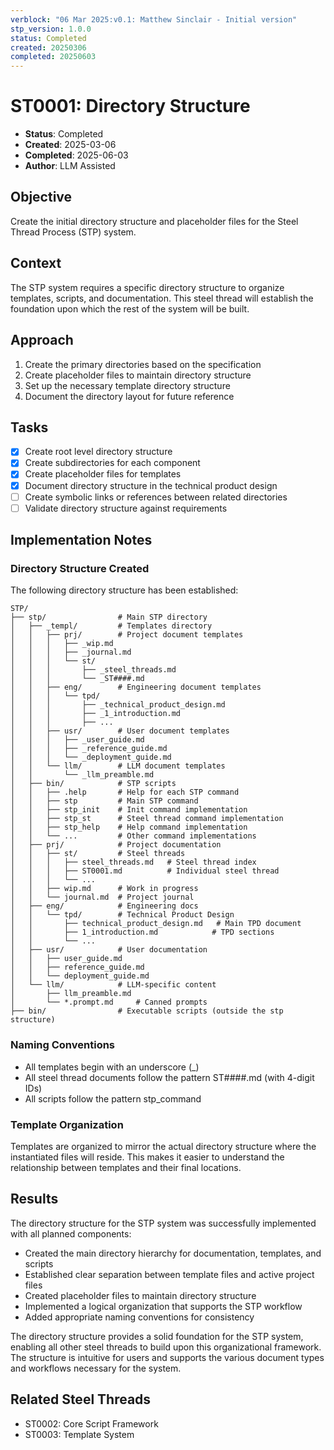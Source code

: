 ```yaml
---
verblock: "06 Mar 2025:v0.1: Matthew Sinclair - Initial version"
stp_version: 1.0.0
status: Completed
created: 20250306
completed: 20250603
---
```

# ST0001: Directory Structure

- **Status**: Completed
- **Created**: 2025-03-06
- **Completed**: 2025-06-03
- **Author**: LLM Assisted

## Objective

Create the initial directory structure and placeholder files for the Steel Thread Process (STP) system.

## Context

The STP system requires a specific directory structure to organize templates, scripts, and documentation. This steel thread will establish the foundation upon which the rest of the system will be built.

## Approach

1. Create the primary directories based on the specification
2. Create placeholder files to maintain directory structure
3. Set up the necessary template directory structure
4. Document the directory layout for future reference

## Tasks

- [x] Create root level directory structure
- [x] Create subdirectories for each component
- [x] Create placeholder files for templates
- [x] Document directory structure in the technical product design
- [ ] Create symbolic links or references between related directories
- [ ] Validate directory structure against requirements

## Implementation Notes

### Directory Structure Created

The following directory structure has been established:

```
STP/
├── stp/                # Main STP directory
│   ├── _templ/         # Templates directory
│   │   ├── prj/        # Project document templates
│   │   │   ├── _wip.md
│   │   │   ├── _journal.md
│   │   │   └── st/
│   │   │       ├── _steel_threads.md
│   │   │       └── _ST####.md
│   │   ├── eng/        # Engineering document templates
│   │   │   └── tpd/
│   │   │       ├── _technical_product_design.md
│   │   │       ├── _1_introduction.md
│   │   │       ├── ...
│   │   ├── usr/        # User document templates
│   │   │   ├── _user_guide.md
│   │   │   ├── _reference_guide.md
│   │   │   └── _deployment_guide.md
│   │   └── llm/        # LLM document templates
│   │       └── _llm_preamble.md
│   ├── bin/            # STP scripts
│   │   ├── .help       # Help for each STP command
│   │   ├── stp         # Main STP command
│   │   ├── stp_init    # Init command implementation
│   │   ├── stp_st      # Steel thread command implementation
│   │   ├── stp_help    # Help command implementation
│   │   └── ...         # Other command implementations
│   ├── prj/            # Project documentation
│   │   ├── st/         # Steel threads
│   │   │   ├── steel_threads.md   # Steel thread index
│   │   │   ├── ST0001.md          # Individual steel thread
│   │   │   └── ...
│   │   ├── wip.md      # Work in progress
│   │   └── journal.md  # Project journal
│   ├── eng/            # Engineering docs
│   │   └── tpd/        # Technical Product Design
│   │       ├── technical_product_design.md   # Main TPD document
│   │       ├── 1_introduction.md            # TPD sections
│   │       └── ...
│   ├── usr/            # User documentation
│   │   ├── user_guide.md
│   │   ├── reference_guide.md
│   │   └── deployment_guide.md
│   └── llm/            # LLM-specific content
│       ├── llm_preamble.md
│       └── *.prompt.md     # Canned prompts
├── bin/                # Executable scripts (outside the stp structure)
```

### Naming Conventions

- All templates begin with an underscore (_)
- All steel thread documents follow the pattern ST####.md (with 4-digit IDs)
- All scripts follow the pattern stp_command

### Template Organization

Templates are organized to mirror the actual directory structure where the instantiated files will reside. This makes it easier to understand the relationship between templates and their final locations.

## Results

The directory structure for the STP system was successfully implemented with all planned components:

- Created the main directory hierarchy for documentation, templates, and scripts
- Established clear separation between template files and active project files
- Created placeholder files to maintain directory structure
- Implemented a logical organization that supports the STP workflow
- Added appropriate naming conventions for consistency

The directory structure provides a solid foundation for the STP system, enabling all other steel threads to build upon this organizational framework. The structure is intuitive for users and supports the various document types and workflows necessary for the system.

## Related Steel Threads

- ST0002: Core Script Framework
- ST0003: Template System
